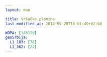 ```yaml
---
layout: map

title: Vršačke planine
last_modified_at: 2018-05-20T16:01:49+02:00

WDPA: [145129]
geoSrbija:
  L1_183: [78]
  L1_362: [22]
---
```

